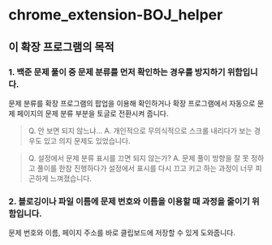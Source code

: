 # chrome_extension-BOJ_helper

## 이 확장 프로그램의 목적

### 1. 백준 문제 풀이 중 문제 분류를 먼저 확인하는 경우를 방지하기 위함입니다.

문제 분류를 확장 프로그램의 팝업을 이용해 확인하거나 확장 프로그램에서 자동으로 문제 페이지의 문제 분류 부분을 토글로 전환시켜 줍니다.

> Q. 안 보면 되지 않느냐...
> A. 개인적으로 무의식적으로 스크롤 내리다가 보는 경우도 있고 의지 문제도 있었습니다.

> Q. 설정에서 문제 분류 표시를 끄면 되지 않는가?
> A. 문제 풀이 방향을 잘 못 정하고 풀이를 한참 진행하다가 설정에서 표시를 다시 끄고 키고 하는 과정이 너무 피곤하게 느껴졌습니다.

### 2. 블로깅이나 파일 이름에 문제 번호와 이름을 이용할 때 과정을 줄이기 위함입니다.

문제 번호와 이름, 페이지 주소를 바로 클립보드에 저장할 수 있게 도와줍니다.
